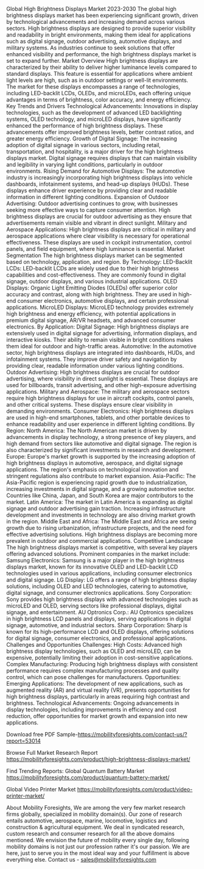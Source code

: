Global High Brightness Displays Market 2023-2030
The global high brightness displays market has been experiencing significant growth, driven by technological advancements and increasing demand across various sectors. High brightness displays are designed to provide superior visibility and readability in bright environments, making them ideal for applications such as digital signage, outdoor advertising, automotive displays, and military systems. As industries continue to seek solutions that offer enhanced visibility and performance, the high brightness displays market is set to expand further.
Market Overview
High brightness displays are characterized by their ability to deliver higher luminance levels compared to standard displays. This feature is essential for applications where ambient light levels are high, such as in outdoor settings or well-lit environments. The market for these displays encompasses a range of technologies, including LED-backlit LCDs, OLEDs, and microLEDs, each offering unique advantages in terms of brightness, color accuracy, and energy efficiency.
Key Trends and Drivers
Technological Advancements: Innovations in display technologies, such as the development of advanced LED backlighting systems, OLED technology, and microLED displays, have significantly enhanced the performance of high brightness displays. These advancements offer improved brightness levels, better contrast ratios, and greater energy efficiency.
Growth of Digital Signage: The increasing adoption of digital signage in various sectors, including retail, transportation, and hospitality, is a major driver for the high brightness displays market. Digital signage requires displays that can maintain visibility and legibility in varying light conditions, particularly in outdoor environments.
Rising Demand for Automotive Displays: The automotive industry is increasingly incorporating high brightness displays into vehicle dashboards, infotainment systems, and head-up displays (HUDs). These displays enhance driver experience by providing clear and readable information in different lighting conditions.
Expansion of Outdoor Advertising: Outdoor advertising continues to grow, with businesses seeking more effective ways to capture consumer attention. High brightness displays are crucial for outdoor advertising as they ensure that advertisements remain visible and vibrant in direct sunlight.
Military and Aerospace Applications: High brightness displays are critical in military and aerospace applications where clear visibility is necessary for operational effectiveness. These displays are used in cockpit instrumentation, control panels, and field equipment, where high luminance is essential.
Market Segmentation
The high brightness displays market can be segmented based on technology, application, and region.
By Technology:
LED-Backlit LCDs: LED-backlit LCDs are widely used due to their high brightness capabilities and cost-effectiveness. They are commonly found in digital signage, outdoor displays, and various industrial applications.
OLED Displays: Organic Light Emitting Diodes (OLEDs) offer superior color accuracy and contrast, along with high brightness. They are used in high-end consumer electronics, automotive displays, and certain professional applications.
MicroLED Displays: MicroLED technology provides extremely high brightness and energy efficiency, with potential applications in premium digital signage, AR/VR headsets, and advanced consumer electronics.
By Application:
Digital Signage: High brightness displays are extensively used in digital signage for advertising, information displays, and interactive kiosks. Their ability to remain visible in bright conditions makes them ideal for outdoor and high-traffic areas.
Automotive: In the automotive sector, high brightness displays are integrated into dashboards, HUDs, and infotainment systems. They improve driver safety and navigation by providing clear, readable information under various lighting conditions.
Outdoor Advertising: High brightness displays are crucial for outdoor advertising, where visibility in direct sunlight is essential. These displays are used for billboards, transit advertising, and other high-exposure advertising applications.
Military and Aerospace: The military and aerospace sectors require high brightness displays for use in aircraft cockpits, control panels, and other critical systems. These displays ensure clear visibility in demanding environments.
Consumer Electronics: High brightness displays are used in high-end smartphones, tablets, and other portable devices to enhance readability and user experience in different lighting conditions.
By Region:
North America: The North American market is driven by advancements in display technology, a strong presence of key players, and high demand from sectors like automotive and digital signage. The region is also characterized by significant investments in research and development.
Europe: Europe's market growth is supported by the increasing adoption of high brightness displays in automotive, aerospace, and digital signage applications. The region's emphasis on technological innovation and stringent regulations also contribute to market expansion.
Asia-Pacific: The Asia-Pacific region is experiencing rapid growth due to industrialization, increasing investments in digital signage, and a growing automotive sector. Countries like China, Japan, and South Korea are major contributors to the market.
Latin America: The market in Latin America is expanding as digital signage and outdoor advertising gain traction. Increasing infrastructure development and investments in technology are also driving market growth in the region.
Middle East and Africa: The Middle East and Africa are seeing growth due to rising urbanization, infrastructure projects, and the need for effective advertising solutions. High brightness displays are becoming more prevalent in outdoor and commercial applications.
Competitive Landscape
The high brightness displays market is competitive, with several key players offering advanced solutions. Prominent companies in the market include:
Samsung Electronics: Samsung is a major player in the high brightness displays market, known for its innovative OLED and LED-backlit LCD technologies used in various applications, including consumer electronics and digital signage.
LG Display: LG offers a range of high brightness display solutions, including OLED and LED technologies, catering to automotive, digital signage, and consumer electronics applications.
Sony Corporation: Sony provides high brightness displays with advanced technologies such as microLED and OLED, serving sectors like professional displays, digital signage, and entertainment.
AU Optronics Corp.: AU Optronics specializes in high brightness LCD panels and displays, serving applications in digital signage, automotive, and industrial sectors.
Sharp Corporation: Sharp is known for its high-performance LCD and OLED displays, offering solutions for digital signage, consumer electronics, and professional applications.
Challenges and Opportunities
Challenges:
High Costs: Advanced high brightness display technologies, such as OLED and microLED, can be expensive, potentially limiting their adoption in cost-sensitive applications.
Complex Manufacturing: Producing high brightness displays with consistent performance requires complex manufacturing processes and quality control, which can pose challenges for manufacturers.
Opportunities:
Emerging Applications: The development of new applications, such as augmented reality (AR) and virtual reality (VR), presents opportunities for high brightness displays, particularly in areas requiring high contrast and brightness.
Technological Advancements: Ongoing advancements in display technologies, including improvements in efficiency and cost reduction, offer opportunities for market growth and expansion into new applications.

Download free PDF Sample-https://mobilityforesights.com/contact-us/?report=53014


Browse Full Market Research Report 
https://mobilityforesights.com/product/high-brightness-displays-market/


Find Trending Reports:
Global Quantum Battery Market
https://mobilityforesights.com/product/quantum-battery-market/

Global Video Printer Market
https://mobilityforesights.com/product/video-printer-market/



About Mobility Foresights,
We are among the very few market research firms globally, specialized in mobility domain(s). Our zone of research entails automotive, aerospace, marine, locomotive, logistics and construction & agricultural equipment. We deal in syndicated research, custom research and consumer research for all the above domains mentioned.
We envision the future of mobility every single day, following mobility domains is not just our profession rather it's our passion. We are here, just to serve you in the most ideal way and your fulfillment is above everything else. Contact us -  sales@mobilityforesights.com 

